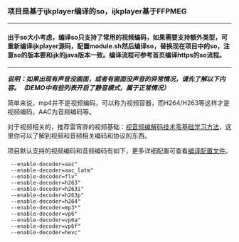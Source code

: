 
### 项目是基于ijkplayer编译的so，ijkplayer基于FFPMEG

---------

#### 出于so大小考虑，编译so只支持了常用的视频编码，如果需要支持额外类型，可重新编译ijkplayer源码，配置module.sh然后编译so，替换现在项目中的so，注意so的版本要和ijk的java版本一致。编译流程可参考首页编译https的so流程。

---------

***说明：如果出现有声音没画面，或者有画面没声音的异常情况，请先了解以下内容。（DEMO中有些列表开启了静音模式，属于正常情况）***

简单来说，mp4并不是视频编码，可以称为视频容器，而H264/H263等这样才是视频编码，AAC为音频编码等。

对于视频相关的，推荐雷宵骅的视频基础：[视音频编解码技术零基础学习方法](http://blog.csdn.net/leixiaohua1020/article/details/18893769)，这里你可以了解到视频和音频相关编码和协议的东西。


项目默认支持的视频编码和音频编码有如下，更多详细配置可查看[编译配置文件](https://github.com/CarGuo/GSYVideoPlayer/blob/master/module-lite-hevc.sh)。

```
 --enable-decoder=aac"
 --enable-decoder=aac_latm"
 --enable-decoder=flv"
 --enable-decoder=h263"
 --enable-decoder=h263i"
 --enable-decoder=h263p"
 --enable-decoder=h264"
 --enable-decoder=mp3*"
 --enable-decoder=vp6"
 --enable-decoder=vp6a"
 --enable-decoder=vp6f"
 --enable-decoder=hevc"

```


